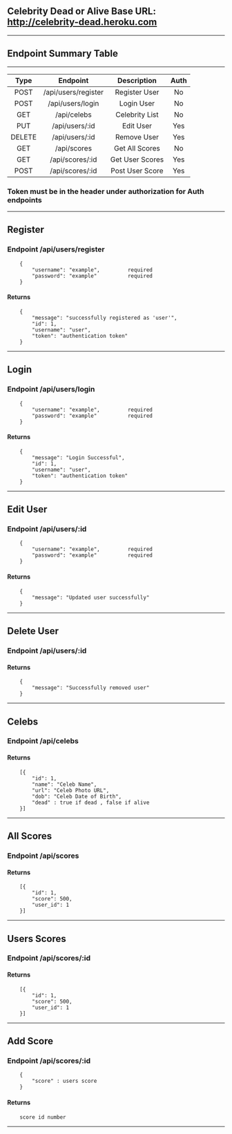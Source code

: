 ## Celebrity Dead or Alive Base URL: http://celebrity-dead.heroku.com
---
## Endpoint Summary Table
---
|Type     |Endpoint           |Description    |Auth|
|:-------:|:-----------------:|:-------------:|:--:|
|POST     |/api/users/register|Register User  |No  |
|POST     |/api/users/login   |Login User     |No  |
|GET      |/api/celebs        |Celebrity List |No  |
|PUT      |/api/users/:id     |Edit User      |Yes |
|DELETE   |/api/users/:id     |Remove User    |Yes |
|GET      |/api/scores        |Get All Scores |No  |
|GET      |/api/scores/:id    |Get User Scores|Yes |
|POST     |/api/scores/:id    |Post User Score|Yes |

### Token must be in the header under authorization for Auth endpoints
---
## Register
### Endpoint /api/users/register

```
    {
        "username": "example",         required
        "password": "example"          required
    }
```
#### Returns

```
    {
        "message": "successfully registered as 'user'",
        "id": 1,
        "username": "user",
        "token": "authentication token"
    }
```
---
## Login
### Endpoint /api/users/login

```
    {
        "username": "example",         required
        "password": "example"          required
    }
```
#### Returns

```
    {
        "message": "Login Successful",
        "id": 1,
        "username": "user",
        "token": "authentication token"
    }
```
---
## Edit User
### Endpoint /api/users/:id
```
    {
        "username": "example",         required
        "password": "example"          required
    }
```
#### Returns
```
    {
        "message": "Updated user successfully"
    }
```
---
## Delete User
### Endpoint /api/users/:id

#### Returns
```
    {
        "message": "Successfully removed user"
    }
```
---
## Celebs
### Endpoint /api/celebs

#### Returns
```
    [{
        "id": 1,
        "name": "Celeb Name",
        "url": "Celeb Photo URL",
        "dob": "Celeb Date of Birth",
        "dead" : true if dead , false if alive
    }]
```
---
## All Scores
### Endpoint /api/scores

#### Returns
```
    [{
        "id": 1,
        "score": 500,
        "user_id": 1
    }]
```
---
## Users Scores
### Endpoint /api/scores/:id

#### Returns
```
    [{
        "id": 1,
        "score": 500,
        "user_id": 1
    }]
```
---
## Add Score
### Endpoint /api/scores/:id
```
    {
        "score" : users score
    }
```
#### Returns
```
    score id number
```
---